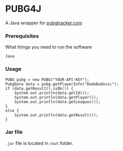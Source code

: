 # PUBG4J
A Java wrapper for [pubgtracker.com](https://pubgtracker.com/)


### Prerequisites

What things you need to run the software

```
Java
```

### Usage

```
PUBG pubg = new PUBG("YOUR-API-KEY");
PubgData data = pubg.getPlayerInfo("DodoDodovic");
if (data.getResult().isOk()) {
    System.out.println(data.getId());
    System.out.println(data.getPlayer());
    System.out.println(data.getLeagues());
}
else {
    System.out.println(data.getResult());
}
```
### Jar file

`.jar` file is located in `/out` folder.
